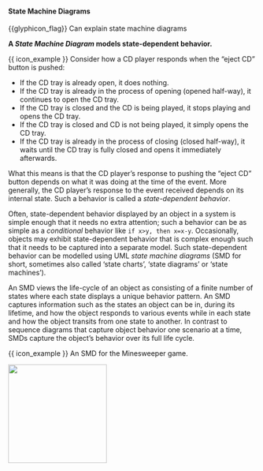<div id="title">

#### State Machine Diagrams

</div>

<span id="prereqs"></span>

<span id="outcomes">{{glyphicon_flag}} Can explain state machine diagrams</span>

<div id="body">

**A _State Machine Diagram_ models state-dependent behavior.**

<tip-box> 

{{ icon_example }} Consider how a CD player responds when the “eject CD” button is pushed:

* If the CD tray is already open, it does nothing.
* If the CD tray is already in the process of opening (opened half-way), it continues to open the CD tray.
* If the CD tray is closed and the CD is being played, it stops playing and opens the CD tray.
* If the CD tray is closed and CD is not being played, it simply opens the CD tray.
* If the CD tray is already in the process of closing (closed half-way), it waits until the CD tray is fully closed and opens it immediately afterwards.

What this means is that the CD player’s response to pushing the “eject CD” button depends on what it was doing at the time of the event. More generally, the CD player’s response to the event received depends on its internal state. Such a behavior is called a _state-dependent behavior_.

</tip-box>


Often, state-dependent behavior displayed by an object in a system is simple enough that it needs no extra attention; such a behavior can be as simple as a _conditional_ behavior like `if x>y, then x=x-y`.
Occasionally, objects may exhibit state-dependent behavior that is complex enough such that it needs to be captured into a separate model. Such state-dependent behavior can be modelled using UML _state machine diagrams_ (SMD for short, sometimes also called ‘state charts’, ‘state diagrams’ or ‘state machines’).

An SMD views the life-cycle of an object as consisting of a finite number of states where each state displays a unique behavior pattern.  An SMD captures information such as the states an object can be in, during its lifetime, and how the object responds to various events while in each state and how the object transits from one state to another. In contrast to sequence diagrams that capture object behavior one scenario at a time, SMDs capture the object’s behavior over its full life cycle. 

<tip-box>

{{ icon_example }} An SMD for the Minesweeper game. 

<img src="{{baseUrl}}/modeling/modelingBehaviors/stateMachineDiagrams/images/minesweeper.png" height="200" />
<p/>

</tip-box>

</div>

<div id="extras">
</div>
